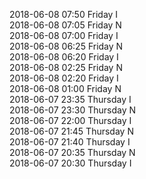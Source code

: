 2018-06-08 07:50 Friday  I  
2018-06-08 07:05 Friday  N  
2018-06-08 07:00 Friday  I  
2018-06-08 06:25 Friday  N  
2018-06-08 06:20 Friday  I  
2018-06-08 02:25 Friday  N  
2018-06-08 02:20 Friday  I  
2018-06-08 01:00 Friday  N  
2018-06-07 23:35 Thursday  I  
2018-06-07 23:30 Thursday  N  
2018-06-07 22:00 Thursday  I  
2018-06-07 21:45 Thursday  N  
2018-06-07 21:40 Thursday  I  
2018-06-07 20:35 Thursday  N  
2018-06-07 20:30 Thursday  I  
